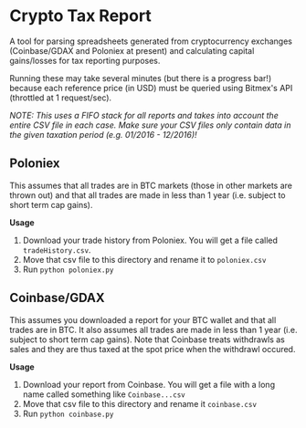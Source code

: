 # Crypto Tax Report
A tool for parsing spreadsheets generated from cryptocurrency exchanges (Coinbase/GDAX and Poloniex at present) and calculating capital gains/losses for tax reporting purposes.

Running these may take several minutes (but there is a progress bar!) because each reference price (in USD) must be queried using Bitmex's API (throttled at 1 request/sec).

*NOTE: This uses a FIFO stack for all reports and takes into account the entire CSV file in each case. Make sure your CSV files only contain data in the given taxation period (e.g. 01/2016 - 12/2016)!*

## Poloniex

This assumes that all trades are in BTC markets (those in other markets are thrown out) and that all trades are made in less than 1 year (i.e. subject to short term cap gains).

**Usage**

1. Download your trade history from Poloniex. You will get a file called `tradeHistory.csv`.
2. Move that csv file to this directory and rename it to `poloniex.csv`
3. Run `python poloniex.py`

## Coinbase/GDAX

This assumes you downloaded a report for your BTC wallet and that all trades are in BTC. It also assumes all trades are made in less than 1 year (i.e. subject to short term cap gains). Note that Coinbase treats withdrawls as sales and they are thus taxed at the spot price when the withdrawl occured.

**Usage**

1. Download your report from Coinbase. You will get a file with a long name called something like `Coinbase...csv`
2. Move that csv file to this directory and rename it `coinbase.csv`
3. Run `python coinbase.py`

